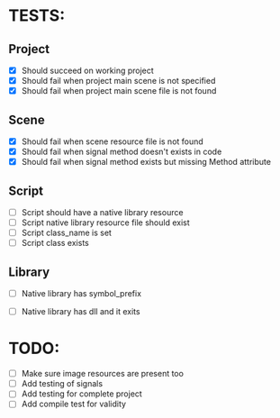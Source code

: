 



# TESTS:

## Project
* [X] Should succeed on working project
* [X] Should fail when project main scene is not specified
* [X] Should fail when project main scene file is not found

## Scene
* [X] Should fail when scene resource file is not found
* [X] Should fail when signal method doesn't exists in code
* [X] Should fail when signal method exists but missing Method attribute

## Script
* [ ] Script should have a native library resource
* [ ] Script native library resource file should exist
* [ ] Script class_name is set
* [ ] Script class exists

## Library
* [ ] Native library has symbol_prefix
* [ ] Native library has dll and it exits




# TODO:


* [ ] Make sure image resources are present too
* [ ] Add testing of signals
* [ ] Add testing for complete project
* [ ] Add compile test for validity
